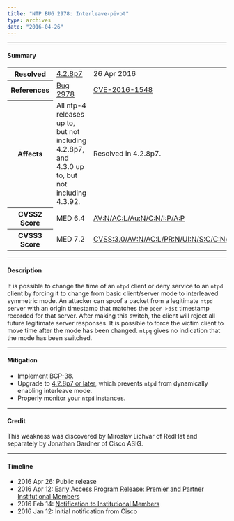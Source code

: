 ```yaml
---
title: "NTP BUG 2978: Interleave-pivot"
type: archives
date: "2016-04-26"
---
```


* * *

#### Summary

<table>
  <tbody>
	<tr>
		<th><b>Resolved</b></th>
		<td><a href="/support/securitynotice/4_2_8p7-release-announcement/">4.2.8p7</a></td>
		<td>26 Apr 2016</td>
	</tr>
	<tr>
		<th><b>References</b></th>
		<td><a href="https://bugs.ntp.org/show_bug.cgi?id=2978">Bug 2978</a></td>
		<td><a href="https://nvd.nist.gov/vuln/detail/CVE-2016-1548">CVE-2016-1548</a></td>
	</tr>
	<tr>
		<th><b>Affects</b></th>
		<td>All ntp-4 releases up to, but not including 4.2.8p7,<br> and 4.3.0 up to, but not including 4.3.92.</td>
		<td>Resolved in 4.2.8p7.</td>
	</tr>
	<tr>
		<th><b>CVSS2 Score</b></th>
		<td>MED 6.4</td>
		<td><a href="https://nvd.nist.gov/vuln-metrics/cvss/v2-calculator?calculator&version=2&vector=(AV:N/AC:L/Au:N/C:N/I:P/A:P)">AV:N/AC:L/Au:N/C:N/I:P/A:P</a></td>
	</tr>
	<tr>
		<th><b>CVSS3 Score<b></th>
		<td>MED 7.2</td>
		<td><a href="https://www.first.org/cvss/calculator/3.0#CVSS:3.0/AV:N/AC:L/PR:N/UI:N/S:C/C:N/I:L/A:L">CVSS:3.0/AV:N/AC:L/PR:N/UI:N/S:C/C:N/I:L/A:L</a></td>
	</tr>	
  </tbody>	
</table>

* * *
    
#### Description 

It is possible to change the time of an `ntpd` client or deny service to an `ntpd` client by forcing it to change from basic client/server mode to interleaved symmetric mode. An attacker can spoof a packet from a legitimate `ntpd` server with an origin timestamp that matches the `peer->dst` timestamp recorded for that server. After making this switch, the client will reject all future legitimate server responses. It is possible to force the victim client to move time after the mode has been changed. `ntpq` gives no indication that the mode has been switched.

* * *
    
#### Mitigation

* Implement [BCP-38](http://www.bcp38.info/index.php/Main_Page).
* Upgrade to [4.2.8p7 or later](/downloads/), which prevents `ntpd` from dynamically enabling interleave mode.
* Properly monitor your `ntpd` instances. 

* * *

#### Credit

This weakness was discovered by Miroslav Lichvar of RedHat and separately by Jonathan Gardner of Cisco ASIG.

* * *

#### Timeline

* 2016 Apr 26: Public release
* 2016 Apr 12: [Early Access Program Release: Premier and Partner Institutional Members](https://www.nwtime.org/membership/benefits/)
* 2016 Feb 14: [Notification to Institutional Members](https://www.nwtime.org/membership/benefits/)
* 2016 Jan 12: Initial notification from Cisco